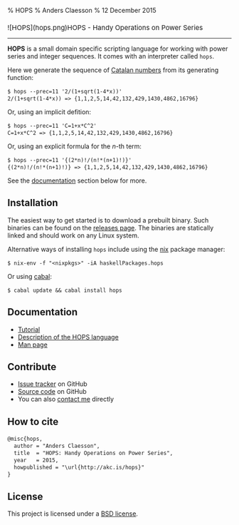 % HOPS
% Anders Claesson
% 12 December 2015

<h1 style="font-weight:normal; font-size:15px;">
![HOPS](hops.png)HOPS - Handy Operations on Power Series
</h1>
<hr/>

**HOPS** is a small domain specific scripting language for working with
power series and integer sequences. It comes with an interpreter
called `hops`.

Here we generate the sequence of
[Catalan numbers](https://oeis.org/A000108) from its generating function:

```
$ hops --prec=11 '2/(1+sqrt(1-4*x))'
2/(1+sqrt(1-4*x)) => {1,1,2,5,14,42,132,429,1430,4862,16796}
```

Or, using an implicit defition:

```
$ hops --prec=11 'C=1+x*C^2'
C=1+x*C^2 => {1,1,2,5,14,42,132,429,1430,4862,16796}
```

Or, using an explicit formula for the *n*-th term:

```
$ hops --prec=11 '{(2*n)!/(n!*(n+1)!)}'
{(2*n)!/(n!*(n+1)!)} => {1,1,2,5,14,42,132,429,1430,4862,16796}
```

See the [documentation](#documentation) section below for more.

## Installation

The easiest way to get started is to download a prebuilt binary. Such
binaries can be found on the
[releases page](https://github.com/akc/hops/releases).
The binaries are statically linked and should work on any Linux system.

Alternative ways of installing `hops` include
using the [nix](https://nixos.org/nix/) package manager:

```
$ nix-env -f "<nixpkgs>" -iA haskellPackages.hops
```

Or using [cabal](https://www.haskell.org/cabal/):

```
$ cabal update && cabal install hops
```

## Documentation

- [Tutorial](tutorial/)
- [Description of the HOPS language](language/)
- [Man page](man/)

## Contribute

- [Issue tracker](https://github.com/akc/hops/issues) on GitHub
- [Source code](https://github.com/akc/hops) on GitHub
- You can also [contact me](http://akc.is/email/) directly

## How to cite

```
@misc{hops,
  author = "Anders Claesson",
  title  = "HOPS: Handy Operations on Power Series",
  year   = 2015,
  howpublished = "\url{http://akc.is/hops}"
}
```

## License

This project is licensed under a
[BSD license](https://github.com/akc/hops/blob/master/LICENSE).
